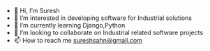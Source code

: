 - 👋 Hi, I’m Suresh 
- 👀 I’m interested in developing software for Industrial solutions 
- 🌱 I’m currently learning Django,Python
- 💞️ I’m looking to collaborate on Industrial related software projects 
- 📫 How to reach me sureshsahn@gmail.com

<!---
surezramasamy/surezramasamy is a ✨ special ✨ repository because its `README.md` (this file) appears on your GitHub profile.
You can click the Preview link to take a look at your changes.
--->
